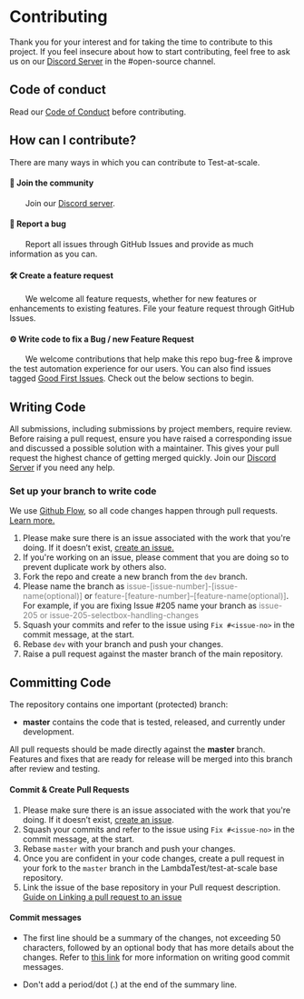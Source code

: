 # Contributing

Thank you for your interest and for taking the time to contribute to this project.
If you feel insecure about how to start contributing,
feel free to ask us on our [Discord Server](https://discord.gg/99wgdtQ99h) in the #open-source channel.

## **Code of conduct**

Read our [Code of Conduct](CODE_OF_CONDUCT.md) before contributing.

## **How can I contribute?**

There are many ways in which you can contribute to Test-at-scale.

#### 👥 Join the community
&emsp;&emsp;Join our [Discord server](https://discord.gg/99wgdtQ99h).

#### 🐞 Report a bug
&emsp;&emsp;Report all issues through GitHub Issues and
provide as much information as you can.

#### 🛠 Create a feature request
&emsp;&emsp;We welcome all feature requests, whether for new features
or enhancements to existing features. File your feature request through GitHub Issues.

#### ⚙️ Write code to fix a Bug / new Feature Request
&emsp;&emsp;We welcome contributions that help make this
repo bug-free & improve the test automation experience for our users.
You can also find issues
tagged [Good First Issues](https://github.com/LambdaTest/testcafe-browser-provider-lambdatest/issues).
Check out the below sections to begin.

## **Writing Code**

All submissions, including submissions by project members,
require review. Before raising a pull request, ensure you have
raised a corresponding issue and discussed a possible solution with a maintainer.
This gives your pull request the highest chance of getting merged quickly.
Join our [Discord Server](https://discord.gg/99wgdtQ99h) if you need any help.

### Set up your branch to write code

We use [Github Flow](https://docs.github.com/en/get-started/using-github/github-flow),
so all code changes happen through pull requests.
[Learn more.](https://blog.scottlowe.org/2015/01/27/using-fork-branch-git-workflow/)

1. Please make sure there is an issue associated with the work that you're doing. If it doesn’t exist, [create an issue.]()
2. If you're working on an issue, please comment that you are doing so to prevent duplicate work by others also.
3. Fork the repo and create a new branch from the `dev` branch.
4. Please name the branch as <span style="color:grey">issue-[issue-number]-[issue-name(optional)]</span> or <span style="color:grey">feature-[feature-number]–[feature-name(optional)]</span>. For example, if you are fixing Issue #205 name your branch as <span style="color:grey">issue-205 or  issue-205-selectbox-handling-changes</span>
5. Squash your commits and refer to the issue using `Fix #<issue-no>` in the commit message, at the start.
6. Rebase `dev` with your branch and push your changes.
7. Raise a pull request against the master branch of the main repository.

## **Committing Code**

The repository contains one important (protected) branch:

- **master** contains the code that is tested, released, and currently under development.

All pull requests should be made directly against the **master** branch. Features and fixes that are ready for release will be merged into this branch after review and testing.

#### **Commit & Create Pull Requests**

1. Please make sure there is an issue associated with the work that you're doing. If it doesn’t exist, [create an issue](https://github.com/LambdaTest/testcafe-browser-provider-lambdatest/issues).
2. Squash your commits and refer to the issue using `Fix #<issue-no>` in the commit message, at the start.
3. Rebase `master` with your branch and push your changes.
4. Once you are confident in your code changes, create a pull request in your fork to the `master` branch in the LambdaTest/test-at-scale base repository.
5. Link the issue of the base repository in your Pull request description. [Guide on Linking a pull request to an issue](https://docs.github.com/en/issues/tracking-your-work-with-issues/linking-a-pull-request-to-an-issue)

####  **Commit messages**

- The first line should be a summary of the changes, not exceeding 50
  characters, followed by an optional body that has more details about the
  changes. Refer to [this link](https://github.com/erlang/otp/wiki/writing-good-commit-messages)
  for more information on writing good commit messages.

- Don't add a period/dot (.) at the end of the summary line.
